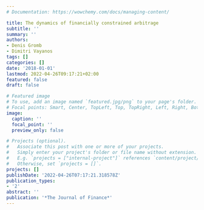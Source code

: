 ```yaml
---
# Documentation: https://wowchemy.com/docs/managing-content/

title: The dynamics of financially constrained arbitrage
subtitle: ''
summary: ''
authors:
- Denis Gromb
- Dimitri Vayanos
tags: []
categories: []
date: '2018-01-01'
lastmod: 2022-04-26T09:17:21+02:00
featured: false
draft: false

# Featured image
# To use, add an image named `featured.jpg/png` to your page's folder.
# Focal points: Smart, Center, TopLeft, Top, TopRight, Left, Right, BottomLeft, Bottom, BottomRight.
image:
  caption: ''
  focal_point: ''
  preview_only: false

# Projects (optional).
#   Associate this post with one or more of your projects.
#   Simply enter your project's folder or file name without extension.
#   E.g. `projects = ["internal-project"]` references `content/project/deep-learning/index.md`.
#   Otherwise, set `projects = []`.
projects: []
publishDate: '2022-04-26T07:17:21.318578Z'
publication_types:
- '2'
abstract: ''
publication: '*The Journal of Finance*'
---
```

